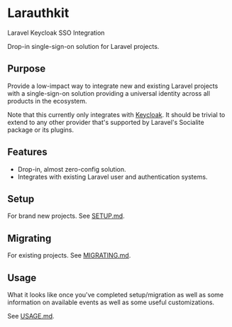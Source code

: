 # Larauthkit
Laravel Keycloak SSO Integration

Drop-in single-sign-on solution for Laravel projects.

## Purpose

Provide a low-impact way to integrate new and existing Laravel projects with a
single-sign-on solution providing a universal identity across all products in
the ecosystem.

Note that this currently only integrates with [Keycloak](https://www.keycloak.org/).
It should be trivial to extend to any other provider that's supported by Laravel's
Socialite package or its plugins.

## Features

* Drop-in, almost zero-config solution.
* Integrates with existing Laravel user and authentication systems.

## Setup

For brand new projects. See [SETUP.md](docs/SETUP.md).

## Migrating

For existing projects. See [MIGRATING.md](docs/MIGRATING.md).

## Usage

What it looks like once you've completed setup/migration as well as some
information on available events as well as some useful customizations.

See [USAGE.md](docs/USAGE.md).

